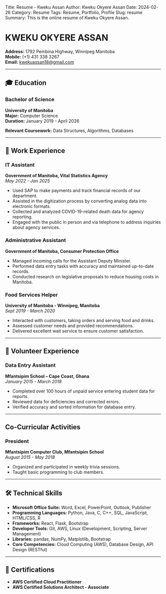 Title: Resume - Kweku Assan
Author: Kweku Okyere Assan
Date: 2024-02-26
Category: Resume
Tags: Resume, Portfolio, Profile
Slug: resume
Summary: This is the online resume of Kweku Okyere Assan.

# KWEKU OKYERE ASSAN

**Address:** 1792 Pembina Highway, Winnipeg Manitoba  
**Mobile:** (+1) 431 338 3267  
**Email:** [kwekuassan18@gmail.com](mailto:kwekuassan18@gmail.com)  

---

## 🎓 Education

### Bachelor of Science  
**University of Manitoba**  
**Major:** Computer Science  
**Duration:** January 2019 - April 2026  

**Relevant Coursework:** Data Structures, Algorithms, Databases  

---

## 💼 Work Experience

### IT Assistant  
**Government of Manitoba, Vital Statistics Agency**  
*May 2022 - Jan 2025*  
- Used SAP to make payments and track financial records of our department.  
- Assisted in the digitization process by converting analog data into electronic formats.  
- Collected and analyzed COVID-19-related death data for agency reporting.  
- Engaged with the public in person and via telephone to address inquiries about agency services.  

### Administrative Assistant  
**Government of Manitoba, Consumer Protection Office**  
- Managed incoming calls for the Assistant Deputy Minister.  
- Performed data entry tasks with accuracy and maintained up-to-date records.  
- Conducted research on legislative proposals to reduce housing costs in Manitoba.  

### Food Services Helper  
**University of Manitoba - Winnipeg, Manitoba**  
*Sept 2019 - March 2020*  
- Interacted with customers, taking orders and serving food and drinks.  
- Assessed customer needs and provided recommendations.  
- Delivered excellent wait service to ensure customer satisfaction.  

---

## 🤝 Volunteer Experience

### Data Entry Assistant  
**Mfantsipim School – Cape Coast, Ghana**  
*January 2015 - March 2018*  
- Completed over 100 hours of unpaid service entering student data for reports.  
- Reviewed data for deficiencies and corrected errors.  
- Verified accuracy and sorted information for database entry.  

---

##  Co-Curricular Activities

### President  
**Mfantsipim Computer Club, Mfantsipim School**  
*August 2015 - May 2018*  
- Organized and participated in weekly trivia sessions.  
- Taught basic programming to club members.  

---

## 🛠 Technical Skills

- **Microsoft Office Suite:** Word, Excel, PowerPoint, Outlook, Publisher  
- **Programming Languages:** Python, Java, C, C++, SQL, JavaScript, HTML/CSS, R  
- **Frameworks:** React, Flask, Bootstrap  
- **Developer Tools:** Git, AWS, Linux (Development, Scripting, Server Management)  
- **Libraries:** pandas, NumPy, Matplotlib, Bootstrap  
- **Core Competencies:** Cloud Computing (AWS), Database Design, API Design (RESTful)  

---

## 📜 Certifications

- **AWS Certified Cloud Practitioner**  
- **AWS Certified Solutions Architect - Associate**  
